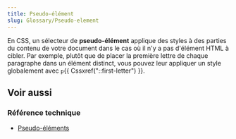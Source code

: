 ```yaml
---
title: Pseudo-élément
slug: Glossary/Pseudo-element
---
```


En CSS, un sélecteur de **pseudo-élément** applique des styles à des parties du contenu de votre document dans le cas où il n'y a pas d'élément HTML à cibler. Par exemple, plutôt que de placer la première lettre de chaque paragraphe dans un élément distinct, vous pouvez leur appliquer un style globalement avec `p`{{ Cssxref("::first-letter") }}.

## Voir aussi

### Référence technique

- [Pseudo-éléments](/fr/docs/Web/CSS/Pseudo-éléments)
